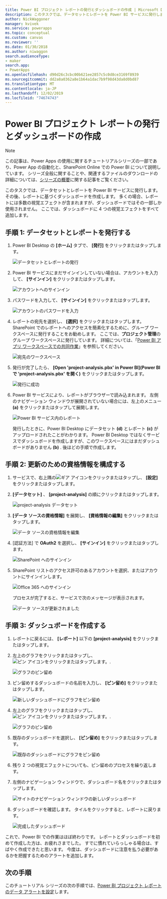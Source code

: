 ```yaml
---
title: Power BI プロジェクト レポートの発行とダッシュボードの作成 | Microsoft Docs
description: このタスクでは、データセットとレポートを Power BI サービスに発行します。その後、レポートに基づくダッシュボードを作成します。
author: NickWaggoner
manager: kvivek
ms.service: powerapps
ms.topic: conceptual
ms.custom: canvas
ms.reviewer: ''
ms.date: 01/30/2018
ms.author: niwaggon
search.audienceType:
- maker
search.app:
- PowerApps
ms.openlocfilehash: d90d26c3cbc00b621ee2857c5c0d8ce3169f8939
ms.sourcegitcommit: dd2a8a0362a8e1b64a1dac7b9f98d43da8d0bd87
ms.translationtype: MT
ms.contentlocale: ja-JP
ms.lasthandoff: 12/02/2019
ms.locfileid: "74674743"
---
```

# <a name="publish-the-power-bi-project-report-and-create-a-dashboard"></a>Power BI プロジェクト レポートの発行とダッシュボードの作成
> [!NOTE]
> この記事は、Power Apps の使用に関するチュートリアルシリーズの一部であり、Power App の自動化と、SharePoint Online での Power BI について説明しています。 シリーズ全般に関することや、関連するファイルのダウンロードの詳細については、[シリーズの概要](sharepoint-scenario-intro.md)に関する記事をご覧ください。

このタスクでは、データセットとレポートを Power BI サービスに発行します。その後、レポートに基づくダッシュボードを作成します。 多くの場合、レポートには多数の視覚エフェクトが含まれますが、ダッシュボードではその一部しか使用されません。 ここでは、ダッシュボードに 4 つの視覚エフェクトをすべて追加します。

## <a name="step-1-publish-the-dataset-and-report"></a>手順 1: データセットとレポートを発行する
1. Power BI Desktop の **[ホーム]** タブで、 **[発行]** をクリックまたはタップします。
   
    ![データセットとレポートの発行](./media/sharepoint-scenario-publish-report/06-01-01-publish.png)
2. Power BI サービスにまだサインインしていない場合は、アカウントを入力して、 **[サインイン]** をクリックまたはタップします。
   
    ![アカウントへのサインイン](./media/sharepoint-scenario-publish-report/06-01-02-account.png)
3. パスワードを入力して、 **[サインイン]** をクリックまたはタップします。
   
    ![アカウントのパスワードを入力](./media/sharepoint-scenario-publish-report/06-01-03-password.png)
4. レポートの宛先を選択し、 **[選択]** をクリックまたはタップします。 SharePoint でのレポートへのアクセスを簡素化するために、グループ ワークスペースに発行することをお勧めします。 ここでは、**プロジェクト管理**のグループ ワークスペースに発行しています。 詳細については、「[Power BI アプリ ワークスペースでの共同作業](https://docs.microsoft.com/power-bi/service-collaborate-power-bi-workspace)」を参照してください。
   
    ![宛先のワークスペース](./media/sharepoint-scenario-publish-report/06-01-04-workspace.png)
5. 発行が完了したら、 **[Open 'project-analysis.pbx' in Power BI]\(Power BI で 'project-analysis.pbx' を開く\)** をクリックまたはタップします。
   
    ![発行に成功](./media/sharepoint-scenario-publish-report/06-01-05-open-report.png)
6. Power BI サービスにより、レポートがブラウザーで読み込まれます。 左側のナビゲーション ウィンドウが展開されていない場合には、左上のメニュー **(a)** をクリックまたはタップして展開します。
   
    ![Power BI サービス内のレポート](./media/sharepoint-scenario-publish-report/06-01-06-service-report.png)
   
    発行したときに、Power BI Desktop にデータセット **(d)** とレポート **(c)** がアップロードされたことがわかります。 Power BI Desktop ではなくサービスでダッシュボードを作成しますが、このワークスペースにはまだダッシュボードがありません **(b)** . 後ほどの手順で作成します。

## <a name="step-2-configure-credentials-for-refresh"></a>手順 2: 更新のための資格情報を構成する
1. サービスで、右上隅の![ギア アイコン](./media/sharepoint-scenario-publish-report/icon-gear.png)をクリックまたはタップし、 **[設定]** をクリックまたはタップします。
2. **[データセット]** 、 **[project-analysis]** の順にクリックまたはタップします。
   
    ![project-analysis データセット](./media/sharepoint-scenario-publish-report/06-01-07-dataset.png)
3. **[データ ソースの資格情報]** を展開し、 **[資格情報の編集]** をクリックまたはタップします。
   
    ![データ ソースの資格情報を編集](./media/sharepoint-scenario-publish-report/06-01-08-credentials.png)
4. [認証方法] で **OAuth2** を選択し、 **[サインイン]** をクリックまたはタップします。
   
    ![SharePoint へのサインイン](./media/sharepoint-scenario-publish-report/06-01-09-sign-in.png)
5. SharePoint リストのアクセス許可のあるアカウントを選択、またはアカウントにサインインします。
   
    ![Office 365 へのサインイン](./media/sharepoint-scenario-publish-report/06-01-10-account.png)
   
    プロセスが完了すると、サービスで次のメッセージが表示されます。
   
    ![データ ソースが更新されました](./media/sharepoint-scenario-publish-report/06-01-11-updated.png)

## <a name="step-3-create-a-dashboard"></a>手順 3: ダッシュボードを作成する

1. レポートに戻るには、 **[レポート]** 以下の **[project-analysis]** をクリックまたはタップします。

1. 左上のグラフをクリックまたはタップし、 ![ピン アイコンをクリックまたはタップします。](./media/sharepoint-scenario-publish-report/icon-pin.png).
   
    ![グラフのピン留め](./media/sharepoint-scenario-publish-report/06-01-12-pin-projected.png)
2. ピン留めするダッシュボードの名前を入力し、 **[ピン留め]** をクリックまたはタップします。
   
    ![新しいダッシュボードにグラフをピン留め](./media/sharepoint-scenario-publish-report/06-01-13-pin-new.png)
3. 左上のグラフをクリックまたはタップし、 ![ピン アイコンをクリックまたはタップします。](./media/sharepoint-scenario-publish-report/icon-pin.png).
   
    ![グラフのピン留め](./media/sharepoint-scenario-publish-report/06-01-14-pin-variance.png)
4. 既存のダッシュボードを選択し、 **[ピン留め]** をクリックまたはタップします。
   
    ![既存のダッシュボードにグラフをピン留め](./media/sharepoint-scenario-publish-report/06-01-15-pin-existing.png)

5. 残り 2 つの視覚エフェクトについても、ピン留めのプロセスを繰り返します。

6. 左側のナビゲーション ウィンドウで、ダッシュボード名をクリックまたはタップします。
   
    ![サイトのナビゲーション ウィンドウの新しいダッシュボード](./media/sharepoint-scenario-publish-report/06-01-16-dashboard-menu.png)

7. ダッシュボードを確認します。 タイルをクリックすると、レポートに戻ります。
   
    ![完成したダッシュボード](./media/sharepoint-scenario-publish-report/06-01-17-dashboard-completed.png)

これで、Power BI での作業はほぼ終わりです。 レポートとダッシュボードを初めて作成した方は、お疲れさまでした。 すでに慣れていらっしゃる場合は、すばやく作成できたと思います。 今度は、ダッシュボードに注意を払う必要があるかを把握するためのアラートを追加します。

## <a name="next-steps"></a>次の手順
このチュートリアル シリーズの次の手順では、[Power BI プロジェクト レポートのデータ アラートを設定](sharepoint-scenario-alerts-flow.md)します。

